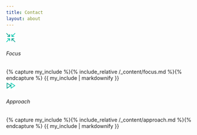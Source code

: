 ```yaml
---
title: Contact
layout: about
---
```

<div class="subabout">
  <div class="icontitle">
    <div class="hicon"><img height="25" width="25" src="/assets/postimages/focusicon.png"></div>
    <h6>Focus</h6>
    <div class="h_subunderline"></div>
  </div>
    {% capture my_include %}{% include_relative /_content/focus.md %}{% endcapture %}
    {{ my_include | markdownify }}
</div>
<div class="subabout">
  <div class="icontitle">
    <div class="hicon"><img height="25" width="25" src="/assets/postimages/progressicon.png"></div>
    <h6>Approach</h6>
    <div class="h_subunderline"></div>
  </div>
    {% capture my_include %}{% include_relative /_content/approach.md %}{% endcapture %}
    {{ my_include | markdownify }}
</div>
